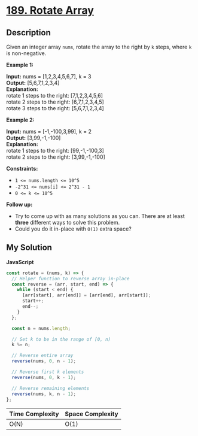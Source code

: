 # [189. Rotate Array](https://leetcode.com/problems/rotate-array)

## Description

Given an integer array `nums`, rotate the array to the right by `k` steps, where `k` is non-negative.

**Example 1:**

**Input:** nums = \[1,2,3,4,5,6,7\], k = 3  
**Output:** \[5,6,7,1,2,3,4\]  
**Explanation:**  
rotate 1 steps to the right: \[7,1,2,3,4,5,6\]  
rotate 2 steps to the right: \[6,7,1,2,3,4,5\]  
rotate 3 steps to the right: \[5,6,7,1,2,3,4\]

**Example 2:**

**Input:** nums = \[-1,-100,3,99\], k = 2  
**Output:** \[3,99,-1,-100\]  
**Explanation:**  
rotate 1 steps to the right: \[99,-1,-100,3\]  
rotate 2 steps to the right: \[3,99,-1,-100\]

**Constraints:**

- `1 <= nums.length <= 10^5`
- `-2^31 <= nums[i] <= 2^31 - 1`
- `0 <= k <= 10^5`

**Follow up:**

- Try to come up with as many solutions as you can. There are at least **three** different ways to solve this problem.
- Could you do it in-place with `O(1)` extra space?

## My Solution

**JavaScript**

```js
const rotate = (nums, k) => {
  // Helper function to reverse array in-place
  const reverse = (arr, start, end) => {
    while (start < end) {
      [arr[start], arr[end]] = [arr[end], arr[start]];
      start++;
      end--;
    }
  };

  const n = nums.length;

  // Set k to be in the range of [0, n)
  k %= n;

  // Reverse entire array
  reverse(nums, 0, n - 1);

  // Reverse first k elements
  reverse(nums, 0, k - 1);

  // Reverse remaining elements
  reverse(nums, k, n - 1);
};
```

| Time Complexity | Space Complexity |
| --------------- | ---------------- |
| O(N)            | O(1)             |
